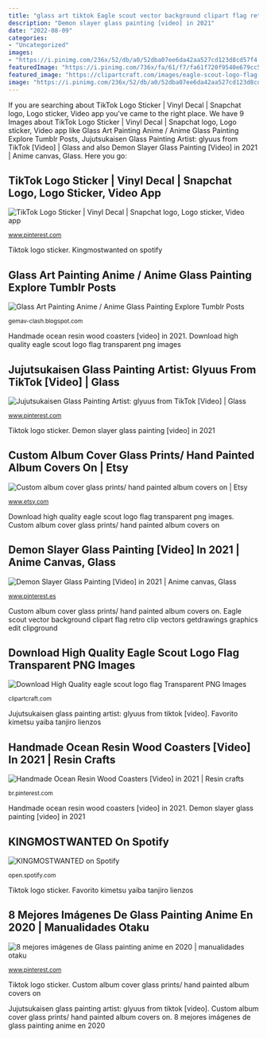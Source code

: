 ```yaml
---
title: "glass art tiktok Eagle scout vector background clipart flag retro clip vectors getdrawings graphics edit clipground"
description: "Demon slayer glass painting [video] in 2021"
date: "2022-08-09"
categories:
- "Uncategorized"
images:
- "https://i.pinimg.com/236x/52/db/a0/52dba07ee6da42aa527cd123d8cd57f4.jpg"
featuredImage: "https://i.pinimg.com/736x/fa/61/f7/fa61f720f9540e679cc587bb2c162edd.jpg"
featured_image: "https://clipartcraft.com/images/eagle-scout-logo-flag-6.png"
image: "https://i.pinimg.com/236x/52/db/a0/52dba07ee6da42aa527cd123d8cd57f4.jpg"
---
```


If you are searching about TikTok Logo Sticker | Vinyl Decal | Snapchat logo, Logo sticker, Video app you've came to the right place. We have 9 Images about TikTok Logo Sticker | Vinyl Decal | Snapchat logo, Logo sticker, Video app like Glass Art Painting Anime / Anime Glass Painting Explore Tumblr Posts, Jujutsukaisen Glass Painting Artist: glyuus from TikTok [Video] | Glass and also Demon Slayer Glass Painting [Video] in 2021 | Anime canvas, Glass. Here you go:

## TikTok Logo Sticker | Vinyl Decal | Snapchat Logo, Logo Sticker, Video App

![TikTok Logo Sticker | Vinyl Decal | Snapchat logo, Logo sticker, Video app](https://i.pinimg.com/originals/91/8c/d5/918cd5a05d4926cde12105f6eebc208e.jpg "Handmade ocean resin wood coasters [video] in 2021")

<small>www.pinterest.com</small>

Tiktok logo sticker. Kingmostwanted on spotify

## Glass Art Painting Anime / Anime Glass Painting Explore Tumblr Posts

![Glass Art Painting Anime / Anime Glass Painting Explore Tumblr Posts](https://d2h1pu99sxkfvn.cloudfront.net/b0/14360350/808477638_5a3133a7ef504d4780c3db96c3d6ba6e/P7.jpg "Custom album cover glass prints/ hand painted album covers on")

<small>gemav-clash.blogspot.com</small>

Handmade ocean resin wood coasters [video] in 2021. Download high quality eagle scout logo flag transparent png images

## Jujutsukaisen Glass Painting Artist: Glyuus From TikTok [Video] | Glass

![Jujutsukaisen Glass Painting Artist: glyuus from TikTok [Video] | Glass](https://i.pinimg.com/736x/e5/35/59/e5355990df6fcc151069e61c6ab6c3bc.jpg "Glass art painting anime / anime glass painting explore tumblr posts")

<small>www.pinterest.com</small>

Tiktok logo sticker. Demon slayer glass painting [video] in 2021

## Custom Album Cover Glass Prints/ Hand Painted Album Covers On | Etsy

![Custom album cover glass prints/ hand painted album covers on | Etsy](https://i.etsystatic.com/24306727/r/il/7674c0/2428147602/il_794xN.2428147602_5bd3.jpg "Handmade ocean resin wood coasters [video] in 2021")

<small>www.etsy.com</small>

Download high quality eagle scout logo flag transparent png images. Custom album cover glass prints/ hand painted album covers on

## Demon Slayer Glass Painting [Video] In 2021 | Anime Canvas, Glass

![Demon Slayer Glass Painting [Video] in 2021 | Anime canvas, Glass](https://i.pinimg.com/736x/fa/61/f7/fa61f720f9540e679cc587bb2c162edd.jpg "Handmade ocean resin wood coasters [video] in 2021")

<small>www.pinterest.es</small>

Custom album cover glass prints/ hand painted album covers on. Eagle scout vector background clipart flag retro clip vectors getdrawings graphics edit clipground

## Download High Quality Eagle Scout Logo Flag Transparent PNG Images

![Download High Quality eagle scout logo flag Transparent PNG Images](https://clipartcraft.com/images/eagle-scout-logo-flag-6.png "Download high quality eagle scout logo flag transparent png images")

<small>clipartcraft.com</small>

Jujutsukaisen glass painting artist: glyuus from tiktok [video]. Favorito kimetsu yaiba tanjiro lienzos

## Handmade Ocean Resin Wood Coasters [Video] In 2021 | Resin Crafts

![Handmade Ocean Resin Wood Coasters [Video] in 2021 | Resin crafts](https://i.pinimg.com/736x/db/52/48/db5248ae9bbacdbcda9b28e20cc6a318.jpg "Eagle scout vector background clipart flag retro clip vectors getdrawings graphics edit clipground")

<small>br.pinterest.com</small>

Handmade ocean resin wood coasters [video] in 2021. Demon slayer glass painting [video] in 2021

## KINGMOSTWANTED On Spotify

![KINGMOSTWANTED on Spotify](https://i.scdn.co/image/9abad25b92df46ea4c3d89806a06997e0ecffa32 "Handmade ocean resin wood coasters [video] in 2021")

<small>open.spotify.com</small>

Tiktok logo sticker. Favorito kimetsu yaiba tanjiro lienzos

## 8 Mejores Imágenes De Glass Painting Anime En 2020 | Manualidades Otaku

![8 mejores imágenes de Glass painting anime en 2020 | manualidades otaku](https://i.pinimg.com/236x/52/db/a0/52dba07ee6da42aa527cd123d8cd57f4.jpg "Eagle scout vector background clipart flag retro clip vectors getdrawings graphics edit clipground")

<small>www.pinterest.com</small>

Tiktok logo sticker. Custom album cover glass prints/ hand painted album covers on

Jujutsukaisen glass painting artist: glyuus from tiktok [video]. Custom album cover glass prints/ hand painted album covers on. 8 mejores imágenes de glass painting anime en 2020
